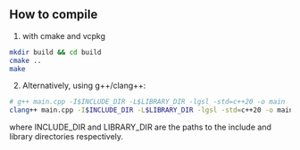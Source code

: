 ## How to compile

1. with cmake and vcpkg

```bash
mkdir build && cd build
cmake ..
make
```

2. Alternatively, using g++/clang++:

```bash
# g++ main.cpp -I$INCLUDE_DIR -L$LIBRARY_DIR -lgsl -std=c++20 -o main
clang++ main.cpp -I$INCLUDE_DIR -L$LIBRARY_DIR -lgsl -std=c++20 -o main
```

where INCLUDE_DIR and LIBRARY_DIR are the paths to the include and library directories respectively.
